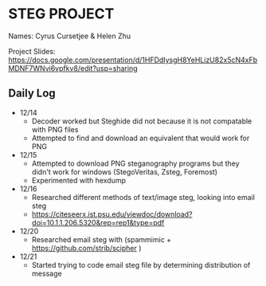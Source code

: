 # STEG PROJECT

Names: Cyrus Cursetjee & Helen Zhu

Project Slides: https://docs.google.com/presentation/d/1HFDdIysgH8YeHLizU82x5cN4xFbMDNF7WNvi6vpfkv8/edit?usp=sharing

## Daily Log

- 12/14
	- Decoder worked but Steghide did not because it is not compatable with PNG files
	- Attempted to find and download an equivalent that would work for PNG
- 12/15
	- Attempted to download PNG steganography programs but they didn't work for windows (StegoVeritas, Zsteg, Foremost)
	- Experimented with hexdump
- 12/16
	- Researched different methods of text/image steg, looking into email steg
	- https://citeseerx.ist.psu.edu/viewdoc/download?doi=10.1.1.206.5320&rep=rep1&type=pdf
- 12/20
	- Researched email steg with (spammimic + https://github.com/strib/scipher )
- 12/21
	- Started trying to code email steg file by determining distribution of message
